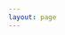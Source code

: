 ```yaml
---
layout: page
---
```


<script setup>
    import {
        VPTeamPage,
        VPTeamPageTitle,
        VPTeamMembers,
        VPTeamPageSection
    } from 'vitepress/theme';
    /*
     * This page loads the list of people to display from the
     * contributors.data.js file, in the .vitepress/data folder.
     * 
     * Please refer to the mentioned file for any changes in the
     * contributors list.
     */
    import { data as people } from './../../.vitepress/data/contributors.data.js';
</script>

<VPTeamPage>
    <VPTeamPageTitle>
        <template #title>Contributeurs/Contributrices</template>
        <template #lead>
            Merci aux personnes ayant contribué à ce site!
            <p>
                Ce projet suit la <a class="all-contributors" href="https://allcontributors.org/docs/fr/emoji-key">spécification All Contributors</a>
            </p>
        </template>
    </VPTeamPageTitle>
    <VPTeamPageSection>
        <template #title>Mainteneurs/Mainteneuses</template>
        <template #lead>Responsables de la maintenance du site.</template>
        <template #members>
            <VPTeamMembers size="small" :members="people['maintainers']" />
        </template>
    </VPTeamPageSection>
    <VPTeamPageSection>
        <template #title>Contributeurs/Contributrices</template>
        <template #lead>Ayant apporté leur pierre à l'édifice.</template>
        <template #members>
            <VPTeamMembers size="small" :members="people['contributors']" />
        </template>
    </VPTeamPageSection>
</VPTeamPage>

<style>
    a.all-contributors {
        text-decoration: underline;
    }
</style>